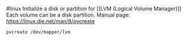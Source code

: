 #linux 
Initialize a disk or partition for [[LVM (Logical Volume Manager)]]
Each volume can be a disk partition.
Manual page: 
https://linux.die.net/man/8/pvcreate 

```console
pvcreate /dev/mapper/lvm
```

